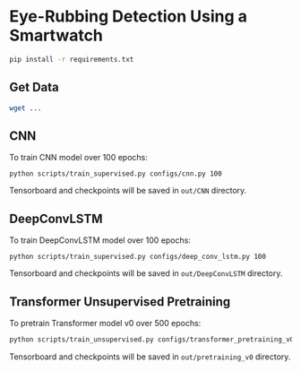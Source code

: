 # Eye-Rubbing Detection Using a Smartwatch 

```bash
pip install -r requirements.txt
```
## Get Data
```bash
wget ...
```

## CNN
To train CNN model over 100 epochs:
```
python scripts/train_supervised.py configs/cnn.py 100
```
Tensorboard and checkpoints will be saved in `out/CNN` directory.

## DeepConvLSTM
To train DeepConvLSTM model over 100 epochs:
```
python scripts/train_supervised.py configs/deep_conv_lstm.py 100
```
Tensorboard and checkpoints will be saved in `out/DeepConvLSTM` directory.


## Transformer Unsupervised Pretraining
To pretrain Transformer model v0 over 500 epochs:
```bash
python scripts/train_unsupervised.py configs/transformer_pretraining_v0.py 500
```
Tensorboard and checkpoints will be saved in `out/pretraining_v0` directory.


